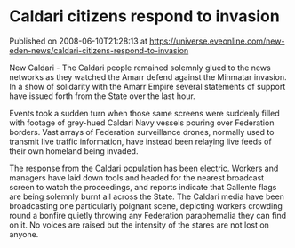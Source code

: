 # Caldari citizens respond to invasion
Published on 2008-06-10T21:28:13 at https://universe.eveonline.com/new-eden-news/caldari-citizens-respond-to-invasion

New Caldari - The Caldari people remained solemnly glued to the news networks as they watched the Amarr defend against the Minmatar invasion. In a show of solidarity with the Amarr Empire several statements of support have issued forth from the State over the last hour. 

Events took a sudden turn when those same screens were suddenly filled with footage of grey-hued Caldari Navy vessels pouring over Federation borders. Vast arrays of Federation surveillance drones, normally used to transmit live traffic information, have instead been relaying live feeds of their own homeland being invaded. 

The response from the Caldari population has been electric. Workers and managers have laid down tools and headed for the nearest broadcast screen to watch the proceedings, and reports indicate that Gallente flags are being solemnly burnt all across the State. The Caldari media have been broadcasting one particularly poignant scene, depicting workers crowding round a bonfire quietly throwing any Federation paraphernalia they can find on it. No voices are raised but the intensity of the stares are not lost on anyone.
